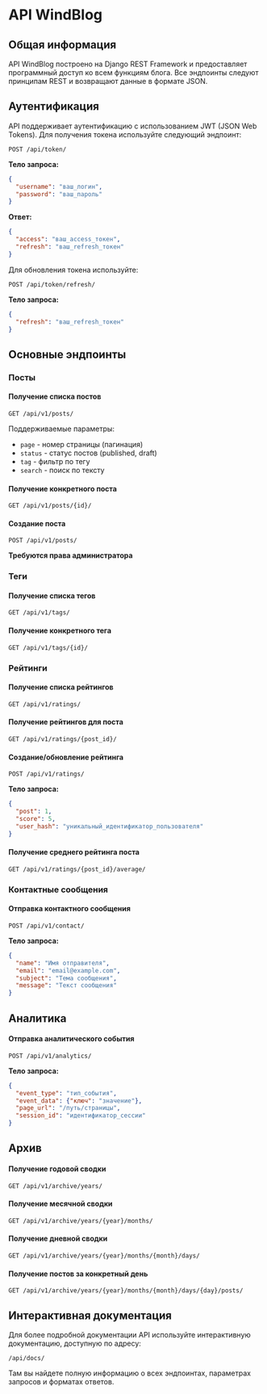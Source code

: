 # API WindBlog

## Общая информация

API WindBlog построено на Django REST Framework и предоставляет программный доступ ко всем функциям блога. Все эндпоинты следуют принципам REST и возвращают данные в формате JSON.

## Аутентификация

API поддерживает аутентификацию с использованием JWT (JSON Web Tokens). Для получения токена используйте следующий эндпоинт:

```
POST /api/token/
```

**Тело запроса:**
```json
{
  "username": "ваш_логин",
  "password": "ваш_пароль"
}
```

**Ответ:**
```json
{
  "access": "ваш_access_токен",
  "refresh": "ваш_refresh_токен"
}
```

Для обновления токена используйте:

```
POST /api/token/refresh/
```

**Тело запроса:**
```json
{
  "refresh": "ваш_refresh_токен"
}
```

## Основные эндпоинты

### Посты

#### Получение списка постов

```
GET /api/v1/posts/
```

Поддерживаемые параметры:
- `page` - номер страницы (пагинация)
- `status` - статус постов (published, draft)
- `tag` - фильтр по тегу
- `search` - поиск по тексту

#### Получение конкретного поста

```
GET /api/v1/posts/{id}/
```

#### Создание поста

```
POST /api/v1/posts/
```

**Требуются права администратора**

### Теги

#### Получение списка тегов

```
GET /api/v1/tags/
```

#### Получение конкретного тега

```
GET /api/v1/tags/{id}/
```

### Рейтинги

#### Получение списка рейтингов

```
GET /api/v1/ratings/
```

#### Получение рейтингов для поста

```
GET /api/v1/ratings/{post_id}/
```

#### Создание/обновление рейтинга

```
POST /api/v1/ratings/
```

**Тело запроса:**
```json
{
  "post": 1,
  "score": 5,
  "user_hash": "уникальный_идентификатор_пользователя"
}
```

#### Получение среднего рейтинга поста

```
GET /api/v1/ratings/{post_id}/average/
```

### Контактные сообщения

#### Отправка контактного сообщения

```
POST /api/v1/contact/
```

**Тело запроса:**
```json
{
  "name": "Имя отправителя",
  "email": "email@example.com",
  "subject": "Тема сообщения",
  "message": "Текст сообщения"
}
```

## Аналитика

#### Отправка аналитического события

```
POST /api/v1/analytics/
```

**Тело запроса:**
```json
{
  "event_type": "тип_события",
  "event_data": {"ключ": "значение"},
  "page_url": "/путь/страницы",
  "session_id": "идентификатор_сессии"
}
```

## Архив

#### Получение годовой сводки

```
GET /api/v1/archive/years/
```

#### Получение месячной сводки

```
GET /api/v1/archive/years/{year}/months/
```

#### Получение дневной сводки

```
GET /api/v1/archive/years/{year}/months/{month}/days/
```

#### Получение постов за конкретный день

```
GET /api/v1/archive/years/{year}/months/{month}/days/{day}/posts/
```

## Интерактивная документация

Для более подробной документации API используйте интерактивную документацию, доступную по адресу:

```
/api/docs/
```

Там вы найдете полную информацию о всех эндпоинтах, параметрах запросов и форматах ответов.
